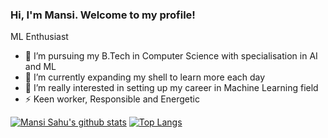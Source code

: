 ### Hi, I'm Mansi. Welcome to my profile!

ML Enthusiast


- 🔭 I’m pursuing my B.Tech in Computer Science with specialisation in AI and ML
- 🌱 I’m currently expanding my shell to learn more each day
- 👯 I’m really interested in setting up my career in Machine Learning field
- ⚡ Keen worker, Responsible and Energetic

[![Mansi Sahu's github stats](https://github-readme-stats.vercel.app/api?username=Mansi2001&count_private=true&show_icons=true&theme=radical&hide_rank=false)](https://github.com/anuraghazra/github-readme-stats)
[![Top Langs](https://github-readme-stats.vercel.app/api/top-langs/?username=Mansi2001)](https://github.com/anuraghazra/github-readme-stats)
